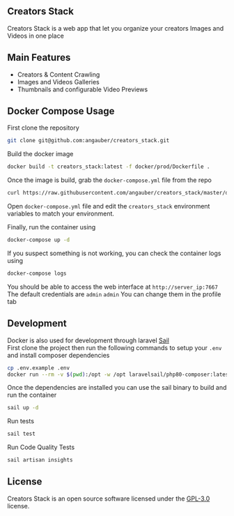 ## Creators Stack

Creators Stack is a web app that let you organize your creators Images and Videos in one place

## Main Features

- Creators & Content Crawling
- Images and Videos Galleries
- Thumbnails and configurable Video Previews

## Docker Compose Usage

First clone the repository
```bash
git clone git@github.com:angauber/creators_stack.git
```

Build the docker image
```bash
docker build -t creators_stack:latest -f docker/prod/Dockerfile .
```

Once the image is build, grab the `docker-compose.yml` file from the repo
```bash
curl https://raw.githubusercontent.com/angauber/creators_stack/master/docker/prod/docker-compose.yml > docker-compose.yml
```

Open `docker-compose.yml` file and edit the `creators_stack` environment variables to match your environment.

Finally, run the container using
```bash
docker-compose up -d
```

If you suspect something is not working, you can check the container logs using
```bash
docker-compose logs
```

You should be able to access the web interface at `http://server_ip:7667`
The default credentials are `admin` `admin`
You can change them in the profile tab

## Development
Docker is also used for development through laravel [Sail](https://laravel.com/docs/8.x/sail#introduction)  
First clone the project then run the following commands to setup your `.env` and install composer dependencies
```bash
cp .env.example .env
docker run --rm -v $(pwd):/opt -w /opt laravelsail/php80-composer:latest composer install
```

Once the dependencies are installed you can use the sail binary to build and run the container
```bash
sail up -d
```

Run tests
```bash
sail test
```

Run Code Quality Tests
```bash
sail artisan insights
```

## License
Creators Stack is  an open source software licensed under the [GPL-3.0](https://opensource.org/licenses/GPL-3.0) license.
